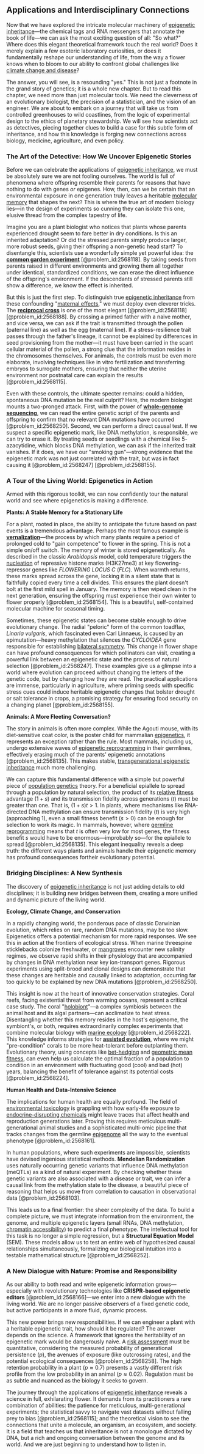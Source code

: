 ## Applications and Interdisciplinary Connections

Now that we have explored the intricate molecular machinery of [epigenetic inheritance](@article_id:143311)—the chemical tags and RNA messengers that annotate the book of life—we can ask the most exciting question of all: "So what?" Where does this elegant theoretical framework touch the real world? Does it merely explain a few esoteric laboratory curiosities, or does it fundamentally reshape our understanding of life, from the way a flower knows when to bloom to our ability to confront global challenges like [climate change and disease](@article_id:169914)?

The answer, you will see, is a resounding "yes." This is not just a footnote in the grand story of genetics; it is a whole new chapter. But to read this chapter, we need more than just molecular tools. We need the cleverness of an evolutionary biologist, the precision of a statistician, and the vision of an engineer. We are about to embark on a journey that will take us from controlled greenhouses to wild coastlines, from the logic of experimental design to the ethics of planetary stewardship. We will see how scientists act as detectives, piecing together clues to build a case for this subtle form of inheritance, and how this knowledge is forging new connections across biology, medicine, agriculture, and even policy.

### The Art of the Detective: How We Uncover Epigenetic Stories

Before we can celebrate the applications of [epigenetic inheritance](@article_id:143311), we must be absolutely sure we are not fooling ourselves. The world is full of phenomena where offspring resemble their parents for reasons that have nothing to do with genes *or* epigenes. How, then, can we be certain that an environmental exposure in one generation truly leaves a heritable [molecular memory](@article_id:162307) that shapes the next? This is where the true art of modern biology lies—in the design of experiments so cunning they can isolate this one, elusive thread from the complex tapestry of life.

Imagine you are a plant biologist who notices that plants whose parents experienced drought seem to fare better in dry conditions. Is this an inherited adaptation? Or did the stressed parents simply produce larger, more robust seeds, giving their offspring a non-genetic head start? To disentangle this, scientists use a wonderfully simple yet powerful idea: the **[common garden experiment](@article_id:171088)** [@problem_id:2568118]. By taking seeds from parents raised in different environments and growing them all together under identical, standardized conditions, we can erase the direct influence of the offspring's environment. If the descendants of stressed parents still show a difference, we know the effect is inherited.

But this is just the first step. To distinguish true [epigenetic inheritance](@article_id:143311) from these confounding "[maternal effects](@article_id:171910)," we must deploy even cleverer tricks. The **[reciprocal cross](@article_id:275072)** is one of the most elegant [@problem_id:2568118] [@problem_id:2568188]. By crossing a primed father with a naive mother, and vice versa, we can ask if the trait is transmitted through the pollen (paternal line) as well as the egg (maternal line). If a stress-resilience trait passes through the father's lineage, it cannot be explained by differences in seed provisioning from the mother—it must have been carried in the scant cellular material of the pollen, a strong clue that the information resides in the chromosomes themselves. For animals, the controls must be even more elaborate, involving techniques like in vitro fertilization and transferring embryos to surrogate mothers, ensuring that neither the uterine environment nor postnatal care can explain the results [@problem_id:2568115].

Even with these controls, the ultimate specter remains: could a hidden, spontaneous DNA mutation be the real culprit? Here, the modern biologist mounts a two-pronged attack. First, with the power of **[whole-genome sequencing](@article_id:169283)**, we can read the entire genetic script of the parents and offspring to confirm that no relevant DNA mutations have occurred [@problem_id:2568250]. Second, we can perform a direct causal test. If we suspect a specific epigenetic mark, like DNA methylation, is responsible, we can try to erase it. By treating seeds or seedlings with a chemical like $5$-azacytidine, which blocks DNA methylation, we can ask if the inherited trait vanishes. If it does, we have our "smoking gun"—strong evidence that the epigenetic mark was not just correlated with the trait, but was in fact causing it [@problem_id:2568247] [@problem_id:2568155].

### A Tour of the Living World: Epigenetics in Action

Armed with this rigorous toolkit, we can now confidently tour the natural world and see where epigenetics is making a difference.

**Plants: A Stable Memory for a Stationary Life**

For a plant, rooted in place, the ability to anticipate the future based on past events is a tremendous advantage. Perhaps the most famous example is **[vernalization](@article_id:148312)**—the process by which many plants require a period of prolonged cold to "gain competence" to flower in the spring. This is not a simple on/off switch. The memory of winter is stored epigenetically. As described in the classic *Arabidopsis* model, cold temperature triggers the [nucleation](@article_id:140083) of repressive histone marks (H3K27me3) at key flowering-repressor genes like *FLOWERING LOCUS C* ($FLC$). When warmth returns, these marks spread across the gene, locking it in a silent state that is faithfully copied every time a cell divides. This ensures the plant doesn't bolt at the first mild spell in January. The memory is then wiped clean in the next generation, ensuring the offspring must experience their own winter to flower properly [@problem_id:2568154]. This is a beautiful, self-contained molecular machine for seasonal timing.

Sometimes, these epigenetic states can become stable enough to drive evolutionary change. The radial "peloric" form of the common toadflax, *Linaria vulgaris*, which fascinated even Carl Linnaeus, is caused by an epimutation—heavy methylation that silences the *CYCLOIDEA* gene responsible for establishing [bilateral symmetry](@article_id:135876). This change in flower shape can have profound consequences for which pollinators can visit, creating a powerful link between an epigenetic state and the process of natural selection [@problem_id:2568247]. These examples give us a glimpse into a world where evolution can proceed without changing the letters of the genetic code, but by changing how they are read. The practical applications are immense, particularly in agriculture, where priming seeds with specific stress cues could induce heritable epigenetic changes that bolster drought or salt tolerance in crops, a promising strategy for ensuring food security on a changing planet [@problem_id:2568155].

**Animals: A More Fleeting Conversation?**

The story in animals is often more complex. While the Agouti mouse, with its diet-sensitive coat color, is the poster child for mammalian [epigenetics](@article_id:137609), it represents an exception rather than the rule. Most mammals, including us, undergo extensive waves of [epigenetic reprogramming](@article_id:155829) in their germlines, effectively erasing much of the parents' epigenetic annotations [@problem_id:2568135]. This makes stable, [transgenerational epigenetic inheritance](@article_id:271037) much more challenging.

We can capture this fundamental difference with a simple but powerful piece of [population genetics](@article_id:145850) theory. For a beneficial epiallele to spread through a population by natural selection, the product of its [relative fitness](@article_id:152534) advantage ($1+s$) and its transmission fidelity across generations ($t$) must be greater than one. That is, $(1+s)t > 1$. In plants, where mechanisms like RNA-directed DNA methylation can ensure transmission fidelity ($t$) is very high (approaching $1$), even a small fitness benefit ($s > 0$) can be enough for selection to work its magic. In mammals, however, where [germline reprogramming](@article_id:173178) means that $t$ is often very low for most genes, the fitness benefit $s$ would have to be enormous—improbably so—for the epiallele to spread [@problem_id:2568135]. This elegant inequality reveals a deep truth: the different ways plants and animals handle their epigenetic memory has profound consequences fortheir evolutionary potential.

### Bridging Disciplines: A New Synthesis

The discovery of [epigenetic inheritance](@article_id:143311) is not just adding details to old disciplines; it is building new bridges between them, creating a more unified and dynamic picture of the living world.

**Ecology, Climate Change, and Conservation**

In a rapidly changing world, the ponderous pace of classic Darwinian evolution, which relies on rare, random DNA mutations, may be too slow. Epigenetics offers a potential mechanism for more rapid responses. We see this in action at the frontiers of ecological stress. When marine threespine sticklebacks colonize freshwater, or [mangroves](@article_id:195844) encounter new salinity regimes, we observe rapid shifts in their physiology that are accompanied by changes in DNA methylation near key ion-transport genes. Rigorous experiments using split-brood and clonal designs can demonstrate that these changes are heritable and causally linked to adaptation, occurring far too quickly to be explained by new DNA mutations [@problem_id:2568250].

This insight is now at the heart of innovative conservation strategies. Coral reefs, facing existential threat from warming oceans, represent a critical case study. The coral "[holobiont](@article_id:147742)"—a complex symbiosis between the animal host and its algal partners—can acclimatize to heat stress. Disentangling whether this memory resides in the host's epigenome, the symbiont's, or both, requires extraordinarily complex experiments that combine molecular biology with [marine ecology](@article_id:200430) [@problem_id:2568222]. This knowledge informs strategies for **[assisted evolution](@article_id:202048)**, where we might "pre-condition" corals to be more heat-tolerant before outplanting them. Evolutionary theory, using concepts like [bet-hedging](@article_id:193187) and [geometric mean fitness](@article_id:173080), can even help us calculate the optimal fraction of a population to condition in an environment with fluctuating good (cool) and bad (hot) years, balancing the benefit of tolerance against its potential costs [@problem_id:2568224].

**Human Health and Data-Intensive Science**

The implications for human health are equally profound. The field of [environmental toxicology](@article_id:200518) is grappling with how early-life exposure to [endocrine-disrupting chemicals](@article_id:198220) might leave traces that affect health and reproduction generations later. Proving this requires meticulous multi-generational animal studies and a sophisticated multi-omic pipeline that tracks changes from the germline [epigenome](@article_id:271511) all the way to the eventual phenotype [@problem_id:2568161].

In human populations, where such experiments are impossible, scientists have devised ingenious statistical methods. **Mendelian Randomization** uses naturally occurring genetic variants that influence DNA methylation (meQTLs) as a kind of natural experiment. By checking whether these genetic variants are also associated with a disease or trait, we can infer a causal link from the methylation state to the disease, a beautiful piece of reasoning that helps us move from correlation to causation in observational data [@problem_id:2568103].

This leads us to a final frontier: the sheer complexity of the data. To build a complete picture, we must integrate information from the environment, the genome, and multiple epigenetic layers (small RNAs, DNA methylation, [chromatin accessibility](@article_id:163016)) to predict a final phenotype. The intellectual tool for this task is no longer a simple regression, but a **Structural Equation Model** (SEM). These models allow us to test an entire web of hypothesized causal relationships simultaneously, formalizing our biological intuition into a testable mathematical structure [@problem_id:2568252].

### A New Dialogue with Nature: Promise and Responsibility

As our ability to both read and write epigenetic information grows—especially with revolutionary technologies like **CRISPR-based epigenetic editors** [@problem_id:2568166]—we enter into a new dialogue with the living world. We are no longer passive observers of a fixed genetic code, but active participants in a more fluid, dynamic process.

This new power brings new responsibilities. If we can engineer a plant with a heritable epigenetic trait, how should it be regulated? The answer depends on the science. A framework that ignores the heritability of an epigenetic mark would be dangerously naive. A [risk assessment](@article_id:170400) must be quantitative, considering the measured probability of generational persistence ($p$), the avenues of exposure (like outcrossing rates), and the potential ecological consequences [@problem_id:2568258]. The high retention probability in a plant ($p \approx 0.7$) presents a vastly different risk profile from the low probability in an animal ($p \approx 0.02$). Regulation must be as subtle and nuanced as the biology it seeks to govern.

The journey through the applications of [epigenetic inheritance](@article_id:143311) reveals a science in full, exhilarating flower. It demands from its practitioners a rare combination of abilities: the patience for meticulous, multi-generational experiments; the statistical savvy to navigate vast datasets without falling prey to bias [@problem_id:2568115]; and the theoretical vision to see the connections that unite a molecule, an organism, an ecosystem, and society. It is a field that teaches us that inheritance is not a monologue dictated by DNA, but a rich and ongoing conversation between the genome and its world. And we are just beginning to understand how to listen in.